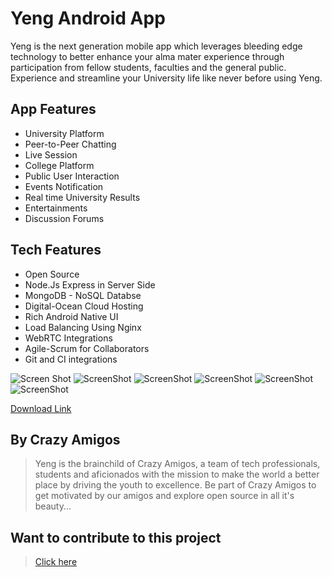 
# Yeng Android App

Yeng is the next generation mobile app which leverages bleeding edge technology to better enhance your alma mater experience through participation from fellow students, faculties and the general public.
Experience and streamline your University life like never before using Yeng.

## App Features

* University Platform
* Peer-to-Peer Chatting
* Live Session
* College Platform
* Public User Interaction
* Events Notification
* Real time University Results
* Entertainments
* Discussion Forums

## Tech Features

* Open Source
* Node.Js Express in Server Side
* MongoDB - NoSQL Databse
* Digital-Ocean Cloud Hosting
* Rich Android Native UI
* Load Balancing Using Nginx
* WebRTC Integrations
* Agile-Scrum for Collaborators
* Git and CI integrations

![Screen Shot](https://lh3.googleusercontent.com/Cay-LV081GMvlsPQXLS8a8DbNudCGyP8js3EMRXGrnkNdGAwHFKwu2Y2EMXYuQATkP4=w720-h310-rw)
![ScreenShot](https://lh3.googleusercontent.com/bNz3HGzgU9mmqXDKXN3Tek53b9bbTrzMXW4QAMz6q0zbvE5WzXkoj9XlFXdLPkx8EXk=w720-h310-rw)
![ScreenShot](https://lh3.googleusercontent.com/6NxCxc74D8vJUkEGV3Qr-8qwuVu9Dggg0eLAHXAPwZk1gTp5vWWG0NjUHEdNmeEHWQ=w720-h310-rw)
![ScreenShot](https://lh3.googleusercontent.com/N_fm7uZYCAlBQUDcQCsHL7tPEsStArJKx_qHOg95ruznakP8GsypnWL_1sla6Q_nImWf=w720-h310-rw)
![ScreenShot](https://lh3.googleusercontent.com/7QJ2FQdQ3KdmVdUku_wzGz08JJGPlnMsSgUqhHTmc1HT5vMu8fznsbGRMupernCTlb0=w720-h310-rw)
![ScreenShot](https://lh3.googleusercontent.com/hdLpJwG5RRBHjx_gj6S7GasqOubwrbJk5whCeexd_n84vr4e_bXHGzhM3KmcoPTw8w=w720-h310-rw)

[Download Link](https://play.google.com/store/apps/details?id=in.yeng.user)

## By Crazy Amigos	

> Yeng is the brainchild of Crazy Amigos, a team of tech professionals, students and aficionados with the mission to make the world a better place by driving the youth to excellence. Be part of Crazy Amigos to get motivated by our amigos and explore open source in all it's beauty...

## Want to contribute to this project

> [Click here](https://github.com/Crazy-Amigos/Yeng-App-Android/blob/master/CONTRIBUTING.md)